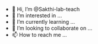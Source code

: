 - 👋 Hi, I’m @Sakthi-lab-teach
- 👀 I’m interested in ...
- 🌱 I’m currently learning ...
- 💞️ I’m looking to collaborate on ...
- 📫 How to reach me ...

<!---
Sakthi-lab-teach/Sakthi-lab-teach is a ✨ special ✨ repository because its `README.md` (this file) appears on your GitHub profile.
You can click the Preview link to take a look at your changes.
--->
